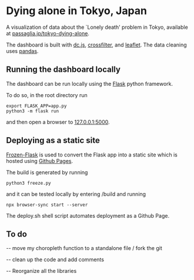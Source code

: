 # Dying alone in Tokyo, Japan

A visualization of data about the `Lonely death' problem in Tokyo, available at [passaglia.jp/tokyo-dying-alone](http://passaglia.jp/tokyo-dying-alone).

The dashboard is built with [dc.js](https://dc-js.github.io/dc.js/), [crossfilter](https://github.com/crossfilter/crossfilter), and [leaflet](https://leafletjs.com/). The data cleaning uses [pandas](https://pandas.pydata.org/).

## Running the dashboard locally

The dashboard can be run locally using the [Flask](https://flask.palletsprojects.com/en/2.0.x/) python framework.

To do so, in the root directory run

```
export FLASK_APP=app.py
python3 -m flask run
```

and then open a browser to [127.0.0.1:5000](http://127.0.0.1:5000).

## Deploying as a static site

[Frozen-Flask](https://pythonhosted.org/Frozen-Flask/) is used to convert the Flask app into a static site which is hosted using [Github Pages](https://docs.github.com/ja/pages/getting-started-with-github-pages/about-github-pages).

The build is generated by running

```
python3 freeze.py 
```

and it can be tested locally by entering /build and running

``` 
npx browser-sync start --server
```

The deploy.sh shell script automates deployment as a Github Page.

## To do

-- move my choropleth function to a standalone file / fork the git

-- clean up the code and add comments

-- Reorganize all the libraries

